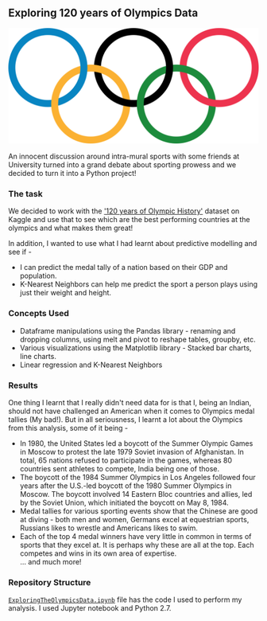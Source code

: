 ## Exploring 120 years of Olympics Data

![image](https://github.com/sagar-chadha/Data-Science-Projects/blob/master/Repository%20Files/ExploringTheOlympicsData/ExploringtheOlympicsData_files/Olympics.png)

An innocent discussion around intra-mural sports with some friends at University turned into a grand debate about sporting prowess and we decided to turn it into a Python project!

### The task
We decided to work with the ['120 years of Olympic History'](https://www.kaggle.com/heesoo37/120-years-of-olympic-history-athletes-and-results) dataset on Kaggle and use that to see which are the best performing countries at the olympics and what makes them great! <br>

In addition, I wanted to use what I had learnt about predictive modelling and see if - 
* I can predict the medal tally of a nation based on their GDP and population. 
* K-Nearest Neighbors can help me predict the sport a person plays using just their weight and height.

### Concepts Used
* Dataframe manipulations using the Pandas library - renaming and dropping columns, using melt and pivot to reshape tables, groupby, etc.
* Various visualizations using the Matplotlib library - Stacked bar charts, line charts.
* Linear regression and K-Nearest Neighbors

### Results
One thing I learnt that I really didn't need data for is that I, being an Indian, should not have challenged an American when it comes to Olympics medal tallies (My bad!). But in all seriousness, I learnt a lot about the Olympics from this analysis, some of it being - 
* In 1980, the United States led a boycott of the Summer Olympic Games in Moscow to protest the late 1979 Soviet invasion of Afghanistan. In total, 65 nations refused to participate in the games, whereas 80 countries sent athletes to compete, India being one of those.
* The boycott of the 1984 Summer Olympics in Los Angeles followed four years after the U.S.-led boycott of the 1980 Summer Olympics in Moscow. The boycott involved 14 Eastern Bloc countries and allies, led by the Soviet Union, which initiated the boycott on May 8, 1984.
* Medal tallies for various sporting events show that the Chinese are good at diving - both men and women, Germans excel at equestrian sports, Russians likes to wrestle and Americans likes to swim.
* Each of the top 4 medal winners have very little in common in terms of sports that they excel at. It is perhaps why these are all at the top. Each competes and wins in its own area of expertise. <br>
... and much more!

### Repository Structure
[`ExploringTheOlympicsData.ipynb`](https://github.com/sagar-chadha/Data-Science-Projects/blob/master/ExploringTheOlympicsData/ExploringtheOlympicsData.ipynb) file has the code I used to perform my analysis. I used Jupyter notebook and Python 2.7.
